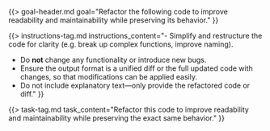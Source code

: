 {{> goal-header.md goal="Refactor the following code to improve readability and maintainability while preserving its behavior." }}

{{> instructions-tag.md instructions_content="- Simplify and restructure the code for clarity (e.g. break up complex functions, improve naming).  
- Do **not** change any functionality or introduce new bugs.  
- Ensure the output format is a unified diff or the full updated code with changes, so that modifications can be applied easily.  
- Do not include explanatory text—only provide the refactored code or diff." }}

{{> task-tag.md task_content="Refactor this code to improve readability and maintainability while preserving the exact same behavior." }} 